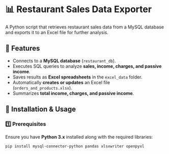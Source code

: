 # 📊 Restaurant Sales Data Exporter

A Python script that retrieves restaurant sales data from a MySQL database and exports it to an Excel file for further analysis.

## 📌 Features
- Connects to a **MySQL database** (`restaurant_db`).
- Executes SQL queries to analyze **sales, income, charges, and passive income**.
- Saves results as **Excel spreadsheets** in the `excel_data` folder.
- Automatically **creates or updates** an Excel file (`orders_and_products.xlsx`).
- Summarizes **total income, charges, and passive income**.

## 🚀 Installation & Usage

### 1️⃣ Prerequisites
Ensure you have **Python 3.x** installed along with the required libraries:
```bash
pip install mysql-connector-python pandas xlsxwriter openpyxl